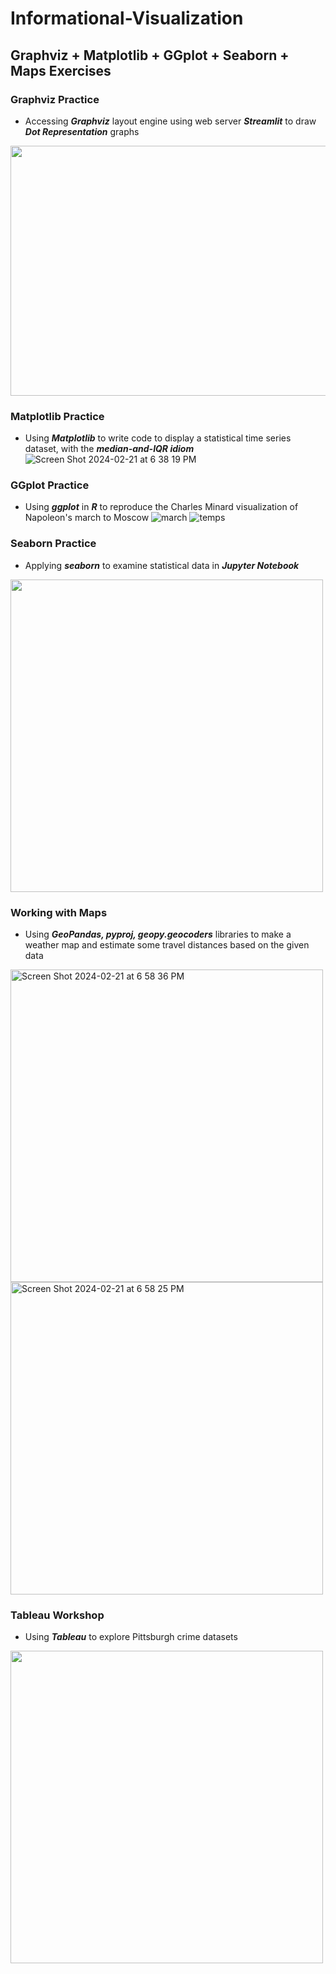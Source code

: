 # Informational-Visualization
## Graphviz + Matplotlib + GGplot + Seaborn + Maps Exercises
### Graphviz Practice
- Accessing **_Graphviz_** layout engine using web server **_Streamlit_** to draw **_Dot Representation_** graphs
<img src="https://github.com/anzowu527/Informational-Visualization/assets/77874807/bf76750e-9922-4e66-a844-3417fa36799b" width="800" height='400'>

### Matplotlib Practice
- Using **_Matplotlib_** to write code to display a statistical time series dataset, with the **_median-and-IQR idiom_**
![Screen Shot 2024-02-21 at 6 38 19 PM](https://github.com/anzowu527/Informational-Visualization/assets/77874807/fb8e3864-814d-4ed4-bdb5-70b703d42bf3)
### GGplot Practice
- Using **_ggplot_** in **_R_** to reproduce the Charles Minard visualization of Napoleon's march to Moscow
![march](https://github.com/anzowu527/Informational-Visualization/assets/77874807/861d22bc-8785-4b2a-9f8c-7b538cd0c38a)
![temps](https://github.com/anzowu527/Informational-Visualization/assets/77874807/13d27137-ae8f-4e09-bb98-9bcf1c52b410)
### Seaborn Practice
- Applying **_seaborn_** to examine statistical data in **_Jupyter Notebook_**
<img src="https://github.com/anzowu527/Informational-Visualization/assets/77874807/7330ef8c-a17e-4b81-a74c-239068e16e10" width="500" >

### Working with Maps
- Using **_GeoPandas, pyproj, geopy.geocoders_** libraries to make a weather map and estimate some travel distances based on the given data
<img width="500" alt="Screen Shot 2024-02-21 at 6 58 36 PM" src="https://github.com/anzowu527/Informational-Visualization/assets/77874807/8cb54acc-0972-4d48-90de-d94f498ae5a8">
<img width="500" alt="Screen Shot 2024-02-21 at 6 58 25 PM" src="https://github.com/anzowu527/Informational-Visualization/assets/77874807/aca4c3a5-c04c-4fb3-a560-ea5f606c0a20">

### Tableau Workshop
- Using **_Tableau_** to explore Pittsburgh crime datasets
<img src="https://github.com/anzowu527/Informational-Visualization/assets/77874807/2da94fe2-60ec-44d6-ab56-d5f5587bcac0" width="500" >

